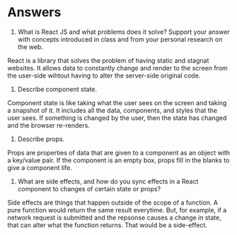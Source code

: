 # Answers

1. What is React JS and what problems does it solve? Support your answer with concepts introduced in class and from your personal research on the web.

React is a library that solves the problem of having static and stagnat websites. It allows data to constantly change and render to the screen from the user-side wihtout having to alter the server-side original code.

1. Describe component state.

Component state is like taking what the user sees on the screen and taking a snapshot of it. It includes all the data, components, and styles that the user sees. If something is changed by the user, then the state has changed and the browser re-renders.

1. Describe props.

Props are properties of data that are given to a component as an object with a key/value pair. If the component is an empty box, props fill in the blanks to give a component life.

1. What are side effects, and how do you sync effects in a React component to changes of certain state or props?

Side effects are things that happen outside of the scope of a function. A pure function would return the same result everytime. But, for example, if a network request is submitted and the repsonse causes a change in state, that can alter what the function returns. That would be a side-effect.

